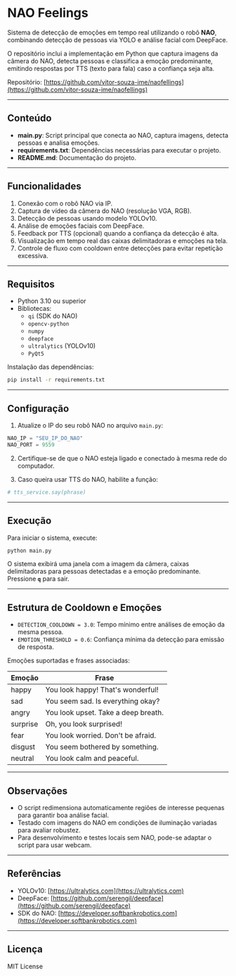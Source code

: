 # NAO Feelings

Sistema de detecção de emoções em tempo real utilizando o robô **NAO**, combinando detecção de pessoas via YOLO e análise facial com DeepFace.

O repositório inclui a implementação em Python que captura imagens da câmera do NAO, detecta pessoas e classifica a emoção predominante, emitindo respostas por TTS (texto para fala) caso a confiança seja alta.

Repositório: [https://github.com/vitor-souza-ime/naofellings](https://github.com/vitor-souza-ime/naofellings)

---

## Conteúdo

- **main.py**: Script principal que conecta ao NAO, captura imagens, detecta pessoas e analisa emoções.
- **requirements.txt**: Dependências necessárias para executar o projeto.
- **README.md**: Documentação do projeto.

---

## Funcionalidades

1. Conexão com o robô NAO via IP.
2. Captura de vídeo da câmera do NAO (resolução VGA, RGB).
3. Detecção de pessoas usando modelo YOLOv10.
4. Análise de emoções faciais com DeepFace.
5. Feedback por TTS (opcional) quando a confiança da detecção é alta.
6. Visualização em tempo real das caixas delimitadoras e emoções na tela.
7. Controle de fluxo com cooldown entre detecções para evitar repetição excessiva.

---

## Requisitos

- Python 3.10 ou superior
- Bibliotecas:
  - `qi` (SDK do NAO)
  - `opencv-python`
  - `numpy`
  - `deepface`
  - `ultralytics` (YOLOv10)
  - `PyQt5`

Instalação das dependências:

```bash
pip install -r requirements.txt
````

---

## Configuração

1. Atualize o IP do seu robô NAO no arquivo `main.py`:

```python
NAO_IP = "SEU_IP_DO_NAO"
NAO_PORT = 9559
```

2. Certifique-se de que o NAO esteja ligado e conectado à mesma rede do computador.

3. Caso queira usar TTS do NAO, habilite a função:

```python
# tts_service.say(phrase)
```

---

## Execução

Para iniciar o sistema, execute:

```bash
python main.py
```

O sistema exibirá uma janela com a imagem da câmera, caixas delimitadoras para pessoas detectadas e a emoção predominante. Pressione **`q`** para sair.

---

## Estrutura de Cooldown e Emoções

* `DETECTION_COOLDOWN = 3.0`: Tempo mínimo entre análises de emoção da mesma pessoa.
* `EMOTION_THRESHOLD = 0.6`: Confiança mínima da detecção para emissão de resposta.

Emoções suportadas e frases associadas:

| Emoção   | Frase                               |
| -------- | ----------------------------------- |
| happy    | You look happy! That's wonderful!   |
| sad      | You seem sad. Is everything okay?   |
| angry    | You look upset. Take a deep breath. |
| surprise | Oh, you look surprised!             |
| fear     | You look worried. Don't be afraid.  |
| disgust  | You seem bothered by something.     |
| neutral  | You look calm and peaceful.         |

---

## Observações

* O script redimensiona automaticamente regiões de interesse pequenas para garantir boa análise facial.
* Testado com imagens do NAO em condições de iluminação variadas para avaliar robustez.
* Para desenvolvimento e testes locais sem NAO, pode-se adaptar o script para usar webcam.

---

## Referências

* YOLOv10: [https://ultralytics.com](https://ultralytics.com)
* DeepFace: [https://github.com/serengil/deepface](https://github.com/serengil/deepface)
* SDK do NAO: [https://developer.softbankrobotics.com](https://developer.softbankrobotics.com)

---

## Licença

MIT License


